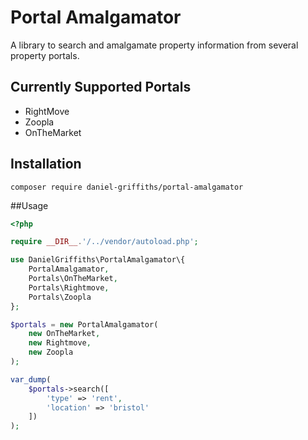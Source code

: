 # Portal Amalgamator

A library to search and amalgamate property information from several property portals.

## Currently Supported Portals

- RightMove
- Zoopla
- OnTheMarket

## Installation

```
composer require daniel-griffiths/portal-amalgamator
```

##Usage

```PHP
<?php

require __DIR__.'/../vendor/autoload.php';

use DanielGriffiths\PortalAmalgamator\{
	PortalAmalgamator,
	Portals\OnTheMarket,
	Portals\Rightmove,
	Portals\Zoopla
};

$portals = new PortalAmalgamator(
    new OnTheMarket,
    new Rightmove,
    new Zoopla
);

var_dump(
	$portals->search([
	    'type' => 'rent',
	    'location' => 'bristol'
	])
);
```